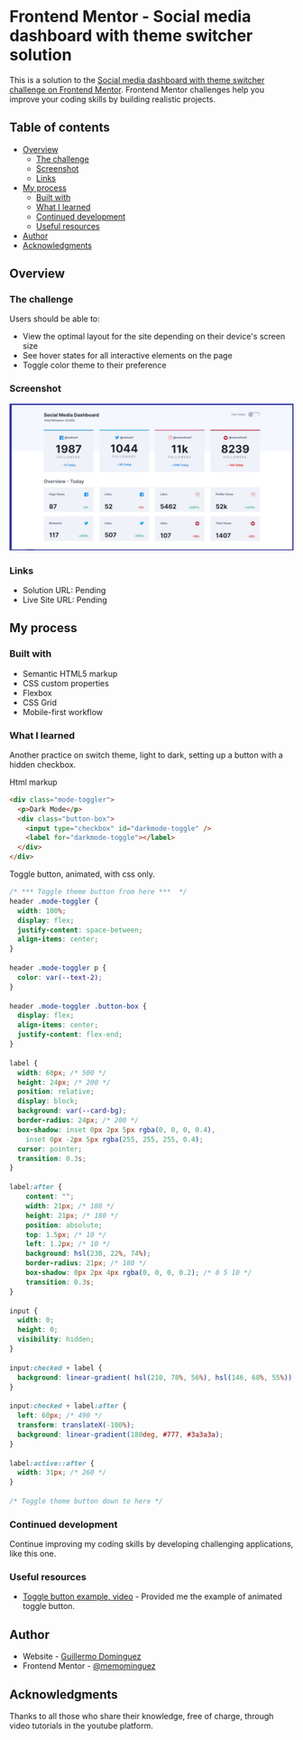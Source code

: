 # Frontend Mentor - Social media dashboard with theme switcher solution

This is a solution to the [Social media dashboard with theme switcher challenge on Frontend Mentor](https://www.frontendmentor.io/challenges/social-media-dashboard-with-theme-switcher-6oY8ozp_H). Frontend Mentor challenges help you improve your coding skills by building realistic projects.

## Table of contents

- [Overview](#overview)
  - [The challenge](#the-challenge)
  - [Screenshot](#screenshot)
  - [Links](#links)
- [My process](#my-process)
  - [Built with](#built-with)
  - [What I learned](#what-i-learned)
  - [Continued development](#continued-development)
  - [Useful resources](#useful-resources)
- [Author](#author)
- [Acknowledgments](#acknowledgments)

## Overview

### The challenge

Users should be able to:

- View the optimal layout for the site depending on their device's screen size
- See hover states for all interactive elements on the page
- Toggle color theme to their preference

### Screenshot

![](./images/Screenshot.jpg)

### Links

- Solution URL: Pending
- Live Site URL: Pending

## My process

### Built with

- Semantic HTML5 markup
- CSS custom properties
- Flexbox
- CSS Grid
- Mobile-first workflow

### What I learned

Another practice on switch theme, light to dark, setting up a button with a hidden checkbox.

Html markup

```html
<div class="mode-toggler">
  <p>Dark Mode</p>
  <div class="button-box">
    <input type="checkbox" id="darkmode-toggle" />
    <label for="darkmode-toggle"></label>
  </div>
</div>
```


Toggle button, animated, with css only.
```css
/* *** Toggle theme button from here ***  */
header .mode-toggler {
  width: 100%;
  display: flex;
  justify-content: space-between;
  align-items: center; 
}

header .mode-toggler p {
  color: var(--text-2);
}

header .mode-toggler .button-box {
  display: flex;
  align-items: center;
  justify-content: flex-end; 
}

label {
  width: 60px; /* 500 */
  height: 24px; /* 200 */
  position: relative;
  display: block;
  background: var(--card-bg);  
  border-radius: 24px; /* 200 */
  box-shadow: inset 0px 2px 5px rgba(0, 0, 0, 0.4),
    inset 0px -2px 5px rgba(255, 255, 255, 0.4);
  cursor: pointer;
  transition: 0.3s;
}

label:after {
    content: "";
    width: 21px; /* 180 */
    height: 21px; /* 180 */
    position: absolute;
    top: 1.5px; /* 10 */
    left: 1.2px; /* 10 */
    background: hsl(230, 22%, 74%);   
    border-radius: 21px; /* 180 */
    box-shadow: 0px 2px 4px rgba(0, 0, 0, 0.2); /* 0 5 10 */
    transition: 0.3s;
}

input {
  width: 0;
  height: 0;
  visibility: hidden;
}

input:checked + label { 
  background: linear-gradient( hsl(210, 78%, 56%), hsl(146, 68%, 55%));
}

input:checked + label:after {
  left: 60px; /* 490 */
  transform: translateX(-100%);
  background: linear-gradient(180deg, #777, #3a3a3a);
}

label:active::after {
  width: 31px; /* 260 */
}

/* Toggle theme button down to here */
```


### Continued development


Continue improving my coding skills by developing challenging applications, like this one.

### Useful resources

- [Toggle button example, video](https://www.youtube.com/watch?v=S-T9XoCMwt4&t=11s) - Provided me the example of animated toggle button.


## Author

- Website - [Guillermo Dominguez](https://gdominguez-portfolio.netlify.app)
- Frontend Mentor - [@memominguez](https://www.frontendmentor.io/profile/memominguez)


## Acknowledgments


Thanks to all those who share their knowledge, free of charge, through video tutorials in the youtube platform.
 
